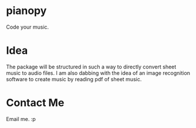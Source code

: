 # pianopy
Code your music.

# Idea
The package will be structured in such a way to directly convert sheet music to audio files. I am also dabbing with the idea of an image recognition software to create music by reading pdf of sheet music.

# Contact Me
Email me. :p
